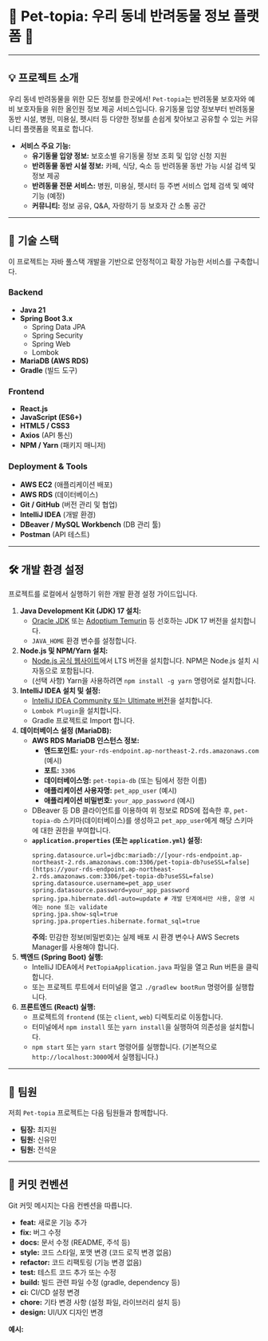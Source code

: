 # 🐾 Pet-topia: 우리 동네 반려동물 정보 플랫폼 🐾

---

## 💡 프로젝트 소개

우리 동네 반려동물을 위한 모든 정보를 한곳에서! `Pet-topia`는 반려동물 보호자와 예비 보호자들을 위한 올인원 정보 제공 서비스입니다. 유기동물 입양 정보부터 반려동물 동반 시설, 병원, 미용실, 펫시터 등 다양한 정보를 손쉽게 찾아보고 공유할 수 있는 커뮤니티 플랫폼을 목표로 합니다.

* **서비스 주요 기능:**
    * **유기동물 입양 정보:** 보호소별 유기동물 정보 조회 및 입양 신청 지원
    * **반려동물 동반 시설 정보:** 카페, 식당, 숙소 등 반려동물 동반 가능 시설 검색 및 정보 제공
    * **반려동물 전문 서비스:** 병원, 미용실, 펫시터 등 주변 서비스 업체 검색 및 예약 기능 (예정)
    * **커뮤니티:** 정보 공유, Q&A, 자랑하기 등 보호자 간 소통 공간

---

## 🚀 기술 스택

이 프로젝트는 자바 풀스택 개발을 기반으로 안정적이고 확장 가능한 서비스를 구축합니다.

### Backend
* **Java 21**
* **Spring Boot 3.x**
    * Spring Data JPA
    * Spring Security
    * Spring Web
    * Lombok
* **MariaDB (AWS RDS)**
* **Gradle** (빌드 도구)

### Frontend
* **React.js**
* **JavaScript (ES6+)**
* **HTML5 / CSS3**
* **Axios** (API 통신)
* **NPM / Yarn** (패키지 매니저)

### Deployment & Tools
* **AWS EC2** (애플리케이션 배포)
* **AWS RDS** (데이터베이스)
* **Git / GitHub** (버전 관리 및 협업)
* **IntelliJ IDEA** (개발 환경)
* **DBeaver / MySQL Workbench** (DB 관리 툴)
* **Postman** (API 테스트)

---

## 🛠️ 개발 환경 설정

프로젝트를 로컬에서 실행하기 위한 개발 환경 설정 가이드입니다.

1.  **Java Development Kit (JDK) 17 설치:**
    * [Oracle JDK](https://www.oracle.com/java/technologies/downloads/) 또는 [Adoptium Temurin](https://adoptium.net/temurin/releases/) 등 선호하는 JDK 17 버전을 설치합니다.
    * `JAVA_HOME` 환경 변수를 설정합니다.
2.  **Node.js 및 NPM/Yarn 설치:**
    * [Node.js 공식 웹사이트](https://nodejs.org/en/download/)에서 LTS 버전을 설치합니다. NPM은 Node.js 설치 시 자동으로 포함됩니다.
    * (선택 사항) Yarn을 사용하려면 `npm install -g yarn` 명령어로 설치합니다.
3.  **IntelliJ IDEA 설치 및 설정:**
    * [IntelliJ IDEA Community 또는 Ultimate 버전](https://www.jetbrains.com/idea/download/)을 설치합니다.
    * `Lombok Plugin`을 설치합니다.
    * Gradle 프로젝트로 Import 합니다.
4.  **데이터베이스 설정 (MariaDB):**
    * **AWS RDS MariaDB 인스턴스 정보:**
        * **엔드포인트:** `your-rds-endpoint.ap-northeast-2.rds.amazonaws.com` (예시)
        * **포트:** `3306`
        * **데이터베이스명:** `pet-topia-db` (또는 팀에서 정한 이름)
        * **애플리케이션 사용자명:** `pet_app_user` (예시)
        * **애플리케이션 비밀번호:** `your_app_password` (예시)
    * DBeaver 등 DB 클라이언트를 이용하여 위 정보로 RDS에 접속한 후, `pet-topia-db` 스키마(데이터베이스)를 생성하고 `pet_app_user`에게 해당 스키마에 대한 권한을 부여합니다.
    * **`application.properties` (또는 `application.yml`) 설정:**
        ```properties
        spring.datasource.url=jdbc:mariadb://[your-rds-endpoint.ap-northeast-2.rds.amazonaws.com:3306/pet-topia-db?useSSL=false](https://your-rds-endpoint.ap-northeast-2.rds.amazonaws.com:3306/pet-topia-db?useSSL=false)
        spring.datasource.username=pet_app_user
        spring.datasource.password=your_app_password
        spring.jpa.hibernate.ddl-auto=update # 개발 단계에서만 사용, 운영 시에는 none 또는 validate
        spring.jpa.show-sql=true
        spring.jpa.properties.hibernate.format_sql=true
        ```
        **주의:** 민감한 정보(비밀번호)는 실제 배포 시 환경 변수나 AWS Secrets Manager를 사용해야 합니다.
5.  **백엔드 (Spring Boot) 실행:**
    * IntelliJ IDEA에서 `PetTopiaApplication.java` 파일을 열고 Run 버튼을 클릭합니다.
    * 또는 프로젝트 루트에서 터미널을 열고 `./gradlew bootRun` 명령어를 실행합니다.
6.  **프론트엔드 (React) 실행:**
    * 프로젝트의 `frontend` (또는 `client`, `web`) 디렉토리로 이동합니다.
    * 터미널에서 `npm install` 또는 `yarn install`을 실행하여 의존성을 설치합니다.
    * `npm start` 또는 `yarn start` 명령어를 실행합니다. (기본적으로 `http://localhost:3000`에서 실행됩니다.)

---

## 👥 팀원

저희 `Pet-topia` 프로젝트는 다음 팀원들과 함께합니다.

* **팀장:** 최지원
* **팀원:** 신유민
* **팀원:** 전석윤

---

## 📝 커밋 컨벤션

Git 커밋 메시지는 다음 컨벤션을 따릅니다.

* **feat:** 새로운 기능 추가
* **fix:** 버그 수정
* **docs:** 문서 수정 (README, 주석 등)
* **style:** 코드 스타일, 포맷 변경 (코드 로직 변경 없음)
* **refactor:** 코드 리팩토링 (기능 변경 없음)
* **test:** 테스트 코드 추가 또는 수정
* **build:** 빌드 관련 파일 수정 (gradle, dependency 등)
* **ci:** CI/CD 설정 변경
* **chore:** 기타 변경 사항 (설정 파일, 라이브러리 설치 등)
* **design:** UI/UX 디자인 변경

**예시:**
